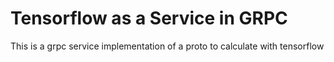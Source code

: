 # Tensorflow as a Service in GRPC

This is a grpc service implementation of a proto to calculate with tensorflow
